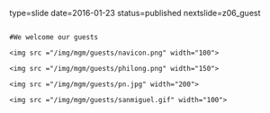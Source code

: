 type=slide
date=2016-01-23
status=published
nextslide=z06_guest
~~~~~~

#We welcome our guests

<img src ="/img/mgm/guests/navicon.png" width="100">

<img src ="/img/mgm/guests/philong.png" width="150">

<img src ="/img/mgm/guests/pn.jpg" width="200">

<img src ="/img/mgm/guests/sanmiguel.gif" width="100">

